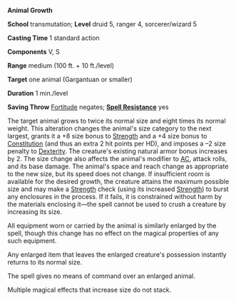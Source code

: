  **Animal Growth**

**School** transmutation; **Level** druid 5, ranger 4, sorcerer/wizard 5

**Casting Time** 1 standard action

**Components** V, S

**Range** medium (100 ft. + 10 ft./level)

**Target** one animal (Gargantuan or smaller)

**Duration** 1 min./level

**Saving Throw** [Fortitude](../combat#_fortitude) negates; **[Spell Resistance](../glossary#_spell-resistance)** yes

The target animal grows to twice its normal size and eight times its normal weight. This alteration changes the animal's size category to the next largest, grants it a +8 size bonus to [Strength](../gettingStarted#_strength) and a +4 size bonus to [Constitution](../gettingStarted#_constitution) (and thus an extra 2 hit points per HD), and imposes a –2 size penalty to [Dexterity](../gettingStarted#_dexterity). The creature's existing natural armor bonus increases by 2. The size change also affects the animal's modifier to [AC](../combat#_armor-class), attack rolls, and its base damage. The animal's space and reach change as appropriate to the new size, but its speed does not change. If insufficient room is available for the desired growth, the creature attains the maximum possible size and may make a [Strength](../gettingStarted#_strength) check (using its increased [Strength](../gettingStarted#_strength)) to burst any enclosures in the process. If it fails, it is constrained without harm by the materials enclosing it—the spell cannot be used to crush a creature by increasing its size.

All equipment worn or carried by the animal is similarly enlarged by the spell, though this change has no effect on the magical properties of any such equipment.

Any enlarged item that leaves the enlarged creature's possession instantly returns to its normal size.

The spell gives no means of command over an enlarged animal.

Multiple magical effects that increase size do not stack.

